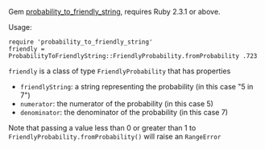 Gem [probability_to_friendly_string](https://rubygems.org/gems/probability_to_friendly_string), requires Ruby 2.3.1 or above.

Usage:

    require 'probability_to_friendly_string'
    friendly = ProbabilityToFriendlyString::FriendlyProbability.fromProbability .723
    
`friendly` is a class of type `FriendlyProbability` that has properties
- `friendlyString`: a string representing the probability (in this case "5 in 7")
- `numerator`: the numerator of the probability (in this case 5)
- `denominator`: the denominator of the probability (in this case 7)

Note that passing a value less than 0 or greater than 1 to `FriendlyProbability.fromProbability()` will raise an `RangeError`
